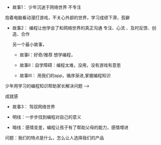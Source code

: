 - 故事1： 少年沉迷于网络世界     不专注

抱着电脑看动漫打游戏，不关心外部的世界，学习成绩下滑，孤僻

- 故事2： 编程让他学会了和网络世界的真正沟通    专注、心流 、及时反馈、创造、合作


  另一个最小故事，
   - 故事I：好奇/推荐 想学编程，

   - 故事II：自学障碍：编程太难，没用，没有游戏有意思

   - 故事III： 用我们的app，循序渐进,掌握编程知识


少年用学习的编程知识帮助家长解决问题 --> 

成就感

- 故事3： 驾驭网络世界    

- 明线：一步步找到编程对自己的意义

- 暗线：感情变差，编程让孩子有了帮助父母的能力，感情增进


问题：我们的特点是什么，怎么让人选择我们的产品
